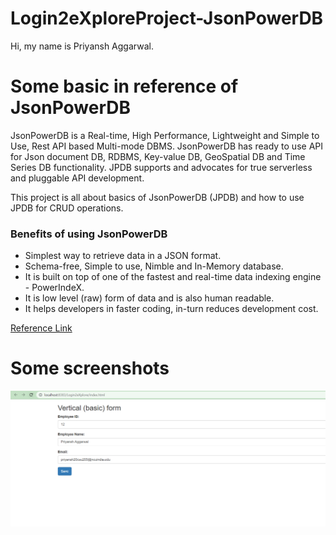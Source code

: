 # Login2eXploreProject-JsonPowerDB

Hi, my name is Priyansh Aggarwal.

# Some basic in reference of JsonPowerDB

JsonPowerDB is a Real-time, High Performance, Lightweight and Simple to Use, Rest API based Multi-mode DBMS. JsonPowerDB has ready to use API for Json document DB, RDBMS, Key-value DB, GeoSpatial DB and Time Series DB functionality. JPDB supports and advocates for true serverless and pluggable API development.

This project is all about basics of JsonPowerDB (JPDB) and how to use JPDB for CRUD operations.

### Benefits of using JsonPowerDB

- Simplest way to retrieve data in a JSON format.
- Schema-free, Simple to use, Nimble and In-Memory database.
- It is built on top of one of the fastest and real-time data indexing engine - PowerIndeX.
- It is low level (raw) form of data and is also human readable.
- It helps developers in faster coding, in-turn reduces development cost.

[Reference Link](http://login2explore.com/jpdb/docs.html)

# Some screenshots

![Dashboard](https://github.com/PriyanshAggarwal/Login2eXplore/blob/main/Form_Priyansh.png)
